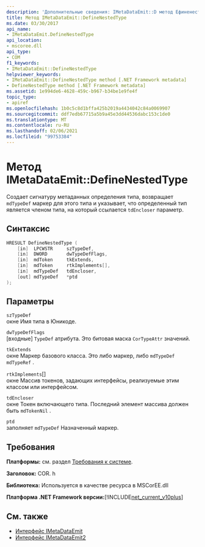 ```yaml
---
description: 'Дополнительные сведения: IMetaDataEmit::D метод Ефиненестедтипе'
title: Метод IMetaDataEmit::DefineNestedType
ms.date: 03/30/2017
api_name:
- IMetaDataEmit.DefineNestedType
api_location:
- mscoree.dll
api_type:
- COM
f1_keywords:
- IMetaDataEmit::DefineNestedType
helpviewer_keywords:
- IMetaDataEmit::DefineNestedType method [.NET Framework metadata]
- DefineNestedType method [.NET Framework metadata]
ms.assetid: 1e994de6-4628-459c-b967-b34be1e9fe4f
topic_type:
- apiref
ms.openlocfilehash: 1b0c5c8d1bffa425b2019a4434042c84a0069907
ms.sourcegitcommit: ddf7edb67715a5b9a45e3dd44536dabc153c1de0
ms.translationtype: MT
ms.contentlocale: ru-RU
ms.lasthandoff: 02/06/2021
ms.locfileid: "99753384"
---
```

# <a name="imetadataemitdefinenestedtype-method"></a>Метод IMetaDataEmit::DefineNestedType

Создает сигнатуру метаданных определения типа, возвращает `mdTypeDef` маркер для этого типа и указывает, что определенный тип является членом типа, на который ссылается `tdEncloser` параметр.  
  
## <a name="syntax"></a>Синтаксис  
  
```cpp  
HRESULT DefineNestedType (
    [in]  LPCWSTR     szTypeDef,  
    [in]  DWORD       dwTypeDefFlags,
    [in]  mdToken     tkExtends,
    [in]  mdToken     rtkImplements[],
    [in]  mdTypeDef   tdEncloser,
    [out] mdTypeDef   *ptd  
);  
```  
  
## <a name="parameters"></a>Параметры  

 `szTypeDef`  
 окне Имя типа в Юникоде.  
  
 `dwTypeDefFlags`  
 [входные] `TypeDef` атрибута. Это битовая маска `CorTypeAttr` значений.  
  
 `tkExtends`  
 окне Маркер базового класса. Это либо маркер, либо `mdTypeDef` `mdTypeRef` .  
  
 `rtkImplements`[]  
 окне Массив токенов, задающих интерфейсы, реализуемые этим классом или интерфейсом.  
  
 `tdEncloser`  
 окне Токен включающего типа. Последний элемент массива должен быть `mdTokenNil` .  
  
 `ptd`  
 заполняет `mdTypeDef` Назначенный маркер.  
  
## <a name="requirements"></a>Требования  

 **Платформы:** см. раздел [Требования к системе](../../get-started/system-requirements.md).  
  
 **Заголовок:** COR. h  
  
 **Библиотека:** Используется в качестве ресурса в MSCorEE.dll  
  
 **Платформа .NET Framework версии:**[!INCLUDE[net_current_v10plus](../../../../includes/net-current-v10plus-md.md)]  
  
## <a name="see-also"></a>См. также

- [Интерфейс IMetaDataEmit](imetadataemit-interface.md)
- [Интерфейс IMetaDataEmit2](imetadataemit2-interface.md)
